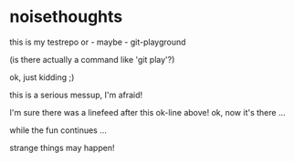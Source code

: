 # noisethoughts
this is my testrepo or - maybe - git-playground

(is there actually a command like 'git play'?) 

ok, just kidding ;)

this is a serious messup, I'm afraid!

I'm sure there was a linefeed after this ok-line above!
ok, now it's there ...

while the fun continues ...

strange things may happen!
